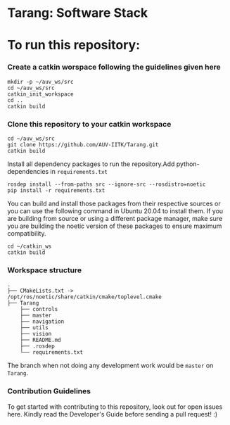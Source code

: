 
# Tarang: Software Stack

<!-- [![Build Status](https://travis-ci.org/AUV-IITK/triton.svg?branch=master)](https://travis-ci.org/AUV-IITK/triton) -->


<!-- The structure of this repository will follow the broadly be like that of Anahita, but with some changes.  -->

# To run this repository:

### Create a catkin worspace following the guidelines given here
```
mkdir -p ~/auv_ws/src
cd ~/auv_ws/src
catkin_init_workspace
cd ..
catkin build
```

### Clone this repository to your catkin workspace
```
cd ~/auv_ws/src
git clone https://github.com/AUV-IITK/Tarang.git
catkin build
```

Install all dependency packages to run the repository.Add python-dependencies in `requirements.txt`

```
rosdep install --from-paths src --ignore-src --rosdistro=noetic
pip install -r requirements.txt 
```

You can build and install those packages from their respective sources or you can use the following command in Ubuntu 20.04 to install them. If you are building from source or using a different package manager, make sure you are building the noetic version of these packages to ensure maximum compatibility.

```
cd ~/catkin_ws
catkin build
```

### Workspace structure
```
.
├── CMakeLists.txt -> /opt/ros/noetic/share/catkin/cmake/toplevel.cmake
├── Tarang
    ├── controls
    ├── master
    ├── navigation
    ├── utils
    ├── vision
    ├── README.md
    ├── .rosdep
    └── requirements.txt
```

The branch when not doing any development work would be `master` on `Tarang`.

### Contribution Guidelines

To get started with contributing to this repository, look out for open issues here. Kindly read the Developer's Guide before sending a pull request! :)
